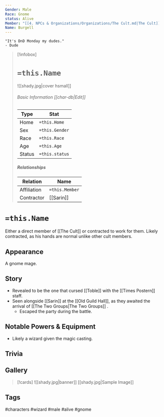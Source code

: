 ```yaml
---
Gender: Male
Race: Gnome
status: Alive
Member: "[[4. NPCs & Organizations/Organizations/The Cult.md|The Cult]]"
Name: Burgell
---
```


	"It's DnD Monday my dudes." 
	- Dude

> [!infobox]
> # `=this.Name`
> ![[shady.jpg|cover hsmall]]
> ###### Basic Information [[char-db|Edit]]
> | Type | Stat |
> | ---- | ---- |
> | Home | `=this.Home` |
> | Sex | `=this.Gender` |
> | Race | `=this.Race` |
> | Age | `=this.Age` |
> | Status | `=this.status` |
> ##### Relationships
> | Relation | Name |
> | ---- | ---- |
> | Affiliation | `=this.Member` |
> |Contractor|[[Sarin]]|

# `=this.Name`
Either a direct member of [[The Cult]] or contracted to work for them. Likely contracted, as his hands are normal unlike other cult members.
## Appearance
A gnome mage.
## Story
- Revealed to be the one that cursed [[Toble]] with the [[Times Postern]] staff.
- Seen alongside [[Sarin]] at the [[Old Guild Hall]], as they awaited the arrival of [[The Two Groups|The Two Groups]] .
	- Escaped the party during the battle.
## Notable Powers & Equipment
- Likely a wizard given the magic casting.
## Trivia

## Gallery
>[!cards]
>![[shady.jpg|banner]]
>[[shady.jpg|Sample Image]]
>

## Tags
#characters #wizard #male #alive #gnome